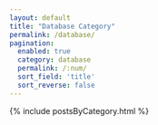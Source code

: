 ```yaml
---
layout: default
title: "Database Category"
permalink: /database/
pagination:
  enabled: true
  category: database
  permalink: /:num/
  sort_field: 'title'
  sort_reverse: false
---
```

{% include postsByCategory.html %}
